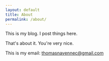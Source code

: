 ```yaml
---
layout: default
title: About
permalink: /about/
---
```


This is my blog. I post things here.

That's about it. You're very nice.

This is my email: [thomasnavennec@gmail.com](mailto:thomasnavennec@gmail.com)